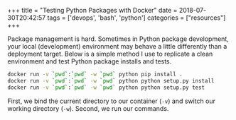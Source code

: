 +++
title = "Testing Python Packages with Docker"
date = 2018-07-30T20:42:57
tags = ['devops', 'bash', 'python']
categories = ["resources"]
+++


Package management is hard.
Sometimes in Python package development, your local (development) environment may behave a little differently than a deployment target.
Below is a simple method I use to replicate a clean environment and test Python package installs and tests.

```bash
docker run -v `pwd`:`pwd` -w `pwd` python pip install .
docker run -v `pwd`:`pwd` -w `pwd` python python setup.py install
docker run -v `pwd`:`pwd` -w `pwd` python python setup.py test
```

First, we bind the current directory to our container (`-v`) and switch our working directory (`-w`).
Second, we run our commands.
